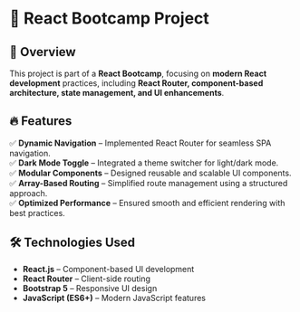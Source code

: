 # 🚀 React Bootcamp Project

## 📖 Overview  
This project is part of a **React Bootcamp**, focusing on **modern React development** practices, including **React Router, component-based architecture, state management, and UI enhancements**.  

## 🔥 Features  
✅ **Dynamic Navigation** – Implemented React Router for seamless SPA navigation.  
✅ **Dark Mode Toggle** – Integrated a theme switcher for light/dark mode.  
✅ **Modular Components** – Designed reusable and scalable UI components.  
✅ **Array-Based Routing** – Simplified route management using a structured approach.  
✅ **Optimized Performance** – Ensured smooth and efficient rendering with best practices.  

## 🛠️ Technologies Used  
- **React.js** – Component-based UI development  
- **React Router** – Client-side routing  
- **Bootstrap 5** – Responsive UI design  
- **JavaScript (ES6+)** – Modern JavaScript features  


